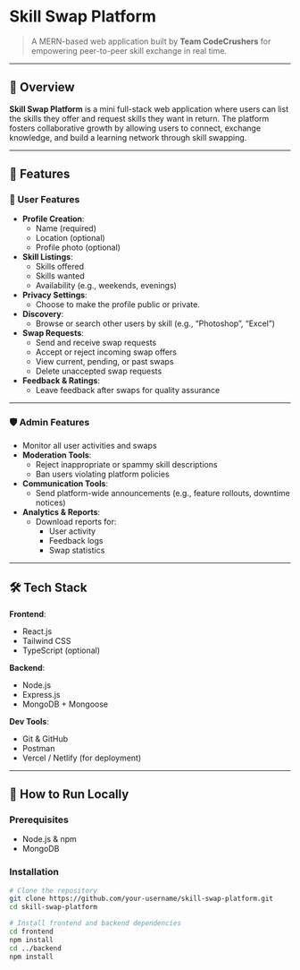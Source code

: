 # Skill Swap Platform

> A MERN-based web application built by **Team CodeCrushers** for empowering peer-to-peer skill exchange in real time.

---

## 🌟 Overview

**Skill Swap Platform** is a mini full-stack web application where users can list the skills they offer and request skills they want in return. The platform fosters collaborative growth by allowing users to connect, exchange knowledge, and build a learning network through skill swapping.

---

## 🔧 Features

### 👤 User Features
- **Profile Creation**:
  - Name (required)
  - Location (optional)
  - Profile photo (optional)
- **Skill Listings**:
  - Skills offered
  - Skills wanted
  - Availability (e.g., weekends, evenings)
- **Privacy Settings**:
  - Choose to make the profile public or private.
- **Discovery**:
  - Browse or search other users by skill (e.g., “Photoshop”, “Excel”)
- **Swap Requests**:
  - Send and receive swap requests
  - Accept or reject incoming swap offers
  - View current, pending, or past swaps
  - Delete unaccepted swap requests
- **Feedback & Ratings**:
  - Leave feedback after swaps for quality assurance

---

### 🛡️ Admin Features
- Monitor all user activities and swaps
- **Moderation Tools**:
  - Reject inappropriate or spammy skill descriptions
  - Ban users violating platform policies
- **Communication Tools**:
  - Send platform-wide announcements (e.g., feature rollouts, downtime notices)
- **Analytics & Reports**:
  - Download reports for:
    - User activity
    - Feedback logs
    - Swap statistics

---

## 🛠️ Tech Stack

**Frontend**:  
- React.js  
- Tailwind CSS  
- TypeScript (optional)

**Backend**:  
- Node.js  
- Express.js  
- MongoDB + Mongoose

**Dev Tools**:  
- Git & GitHub  
- Postman  
- Vercel / Netlify (for deployment)

---

## 🚀 How to Run Locally

### Prerequisites
- Node.js & npm
- MongoDB

### Installation

```bash
# Clone the repository
git clone https://github.com/your-username/skill-swap-platform.git
cd skill-swap-platform

# Install frontend and backend dependencies
cd frontend
npm install
cd ../backend
npm install

